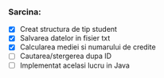 ### Sarcina:
 - [x] Creat structura de tip student
 - [x] Salvarea datelor in fisier txt
 - [x] Calcularea mediei si numarului de credite
 - [ ] Cautarea/stergerea dupa ID
 - [ ] Implementat acelasi lucru in Java

